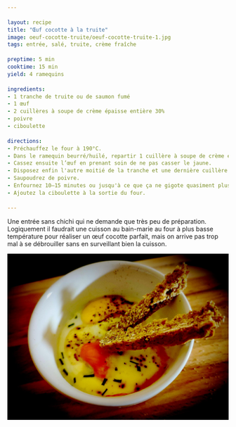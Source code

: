 ```yaml
---

layout: recipe
title: "Œuf cocotte à la truite"
image: oeuf-cocotte-truite/oeuf-cocotte-truite-1.jpg
tags: entrée, salé, truite, crème fraîche

preptime: 5 min
cooktime: 15 min
yield: 4 ramequins

ingredients:
- 1 tranche de truite ou de saumon fumé
- 1 œuf
- 2 cuillères à soupe de crème épaisse entière 30%
- poivre
- ciboulette

directions:
- Préchauffez le four à 190°C.
- Dans le ramequin beurré/huilé, repartir 1 cuillère à soupe de crème et la moitié d'une tranche de saumon découpée en morceaux/lanières.
- Cassez ensuite l’œuf en prenant soin de ne pas casser le jaune.
- Disposez enfin l'autre moitié de la tranche et une dernière cuillère de crème. 
- Saupoudrez de poivre.
- Enfournez 10–15 minutes ou jusqu'à ce que ça ne gigote quasiment plus au centre. 
- Ajoutez la ciboulette à la sortie du four.

---
```


Une entrée sans chichi qui ne demande que très peu de préparation. Logiquement il faudrait une cuisson au bain-marie au four à plus basse température pour réaliser un œuf cocotte parfait, mais on arrive pas trop mal à se débrouiller sans en surveillant bien la cuisson.

![Avec ses mouillettes en pain soda irlandais, c’est une petite entrée qui ouvre l’appétit.](../images/oeuf-cocotte-truite/oeuf-cocotte-truite-2.jpg)